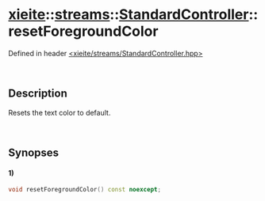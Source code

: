 # [xieite](../../../xieite.md)\:\:[streams](../../../streams.md)\:\:[StandardController](../../StandardController.md)\:\:resetForegroundColor
Defined in header [<xieite/streams/StandardController.hpp>](../../../../include/xieite/streams/StandardController.hpp)

&nbsp;

## Description
Resets the text color to default.

&nbsp;

## Synopses
#### 1)
```cpp
void resetForegroundColor() const noexcept;
```
